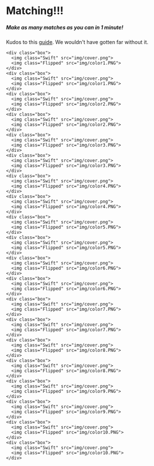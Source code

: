 # Matching!!!

##### Make as many matches as you can in 1 minute!


Kudos to this [guide](https://marina-ferreira.github.io/tutorials/js/memory-game/). We wouldn't have gotten far without it.



<body class="MemBoard">
  <section class="board">

    <div class="box">
      <img class="Swift" src="img/cover.png">
      <img class="Flipped" src="img/color1.PNG">
    </div>
    <div class="box">
      <img class="Swift" src="img/cover.png">
      <img class="Flipped" src="img/color1.PNG">
    </div>
    <div class="box">
      <img class="Swift" src="img/cover.png">
      <img class="Flipped" src="img/color2.PNG">
    </div>
    <div class="box">
      <img class="Swift" src="img/cover.png">
      <img class="Flipped" src="img/color2.PNG">
    </div>
    <div class="box">
      <img class="Swift" src="img/cover.png">
      <img class="Flipped" src="img/color3.PNG">
    </div>
    <div class="box">
      <img class="Swift" src="img/cover.png">
      <img class="Flipped" src="img/color3.PNG">
    </div>
    <div class="box">
      <img class="Swift" src="img/cover.png">
      <img class="Flipped" src="img/color4.PNG">
    </div>
    <div class="box">
      <img class="Swift" src="img/cover.png">
      <img class="Flipped" src="img/color4.PNG">
    </div>
    <div class="box">
      <img class="Swift" src="img/cover.png">
      <img class="Flipped" src="img/color5.PNG">
    </div>
    <div class="box">
      <img class="Swift" src="img/cover.png">
      <img class="Flipped" src="img/color5.PNG">
    </div>
    <div class="box">
      <img class="Swift" src="img/cover.png">
      <img class="Flipped" src="img/color6.PNG">
    </div>
    <div class="box">
      <img class="Swift" src="img/cover.png">
      <img class="Flipped" src="img/color6.PNG">
    </div>
    <div class="box">
      <img class="Swift" src="img/cover.png">
      <img class="Flipped" src="img/color7.PNG">
    </div>
    <div class="box">
      <img class="Swift" src="img/cover.png">
      <img class="Flipped" src="img/color7.PNG">
    </div>
    <div class="box">
      <img class="Swift" src="img/cover.png">
      <img class="Flipped" src="img/color8.PNG">
    </div>
    <div class="box">
      <img class="Swift" src="img/cover.png">
      <img class="Flipped" src="img/color8.PNG">
    </div>
    <div class="box">
      <img class="Swift" src="img/cover.png">
      <img class="Flipped" src="img/color9.PNG">
    </div>
    <div class="box">
      <img class="Swift" src="img/cover.png">
      <img class="Flipped" src="img/color9.PNG">
    </div>
    <div class="box">
      <img class="Swift" src="img/cover.png">
      <img class="Flipped" src="img/color10.PNG">
    </div>
    <div class="box">
      <img class="Swift" src="img/cover.png">
      <img class="Flipped" src="img/color10.PNG">
    </div>
  </section>

</body>
